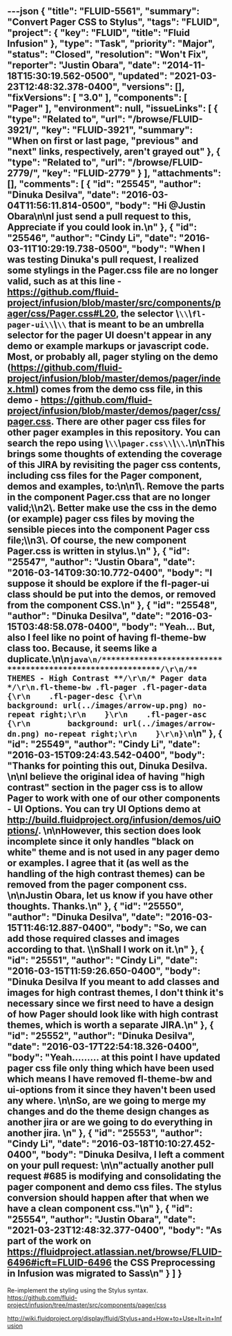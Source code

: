 ---json
{
  "title": "FLUID-5561",
  "summary": "Convert Pager CSS to Stylus",
  "tags": "FLUID",
  "project": {
    "key": "FLUID",
    "title": "Fluid Infusion"
  },
  "type": "Task",
  "priority": "Major",
  "status": "Closed",
  "resolution": "Won't Fix",
  "reporter": "Justin Obara",
  "date": "2014-11-18T15:30:19.562-0500",
  "updated": "2021-03-23T12:48:32.378-0400",
  "versions": [],
  "fixVersions": [
    "3.0"
  ],
  "components": [
    "Pager"
  ],
  "environment": null,
  "issueLinks": [
    {
      "type": "Related to",
      "url": "/browse/FLUID-3921/",
      "key": "FLUID-3921",
      "summary": "When on first or last page, \"previous\" and \"next\" links, respectively, aren't grayed out"
    },
    {
      "type": "Related to",
      "url": "/browse/FLUID-2779/",
      "key": "FLUID-2779"
    }
  ],
  "attachments": [],
  "comments": [
    {
      "id": "25545",
      "author": "Dinuka Desilva",
      "date": "2016-03-04T11:56:11.814-0500",
      "body": "Hi @Justin Obara\n\nI just send a pull request to this, Appreciate if you could look in.\n"
    },
    {
      "id": "25546",
      "author": "Cindy Li",
      "date": "2016-03-11T10:29:19.738-0500",
      "body": "When I was testing Dinuka's pull request, I realized some stylings in the Pager.css file are no longer valid, such as at this line - <https://github.com/fluid-project/infusion/blob/master/src/components/pager/css/Pager.css#L20>, the selector \\`\\`\\`fl-pager-ui\\`\\`\\` that is meant to be an umbrella selector for the pager UI doesn't appear in any demo or example markups or javascript code. Most, or probably all, pager styling on the demo (<https://github.com/fluid-project/infusion/blob/master/demos/pager/index.html>) comes from the demo css file, in this demo - <https://github.com/fluid-project/infusion/blob/master/demos/pager/css/pager.css>. There are other pager css files for other pager examples in this repository. You can search the repo using \\`\\`\\`pager.css\\`\\`\\`.\n\nThis brings some thoughts of extending the coverage of this JIRA by revisiting the pager css contents, including css files for the Pager component, demos and examples, to:\n\n1\\. Remove the parts in the component Pager.css that are no longer valid;\\\n2\\. Better make use the css in the demo (or example) pager css files by moving the sensible pieces into the component Pager css file;\\\n3\\. Of course, the new component Pager.css is written in stylus.\n"
    },
    {
      "id": "25547",
      "author": "Justin Obara",
      "date": "2016-03-14T09:30:10.772-0400",
      "body": "I suppose it should be explore if the fl-pager-ui class should be put into the demos, or removed from the component CSS.\n"
    },
    {
      "id": "25548",
      "author": "Dinuka Desilva",
      "date": "2016-03-15T03:48:58.078-0400",
      "body": "Yeah... But, also I feel like no point of having fl-theme-bw class too. Because, it seems like a duplicate.\n\n```java\n/***********************************************************/\r\n/** THEMES - High Contrast **/\r\n/* Pager data */\r\n.fl-theme-bw .fl-pager .fl-pager-data {\r\n    .fl-pager-desc {\r\n        background: url(../images/arrow-up.png) no-repeat right;\r\n    }\r\n    .fl-pager-asc {\r\n        background: url(../images/arrow-dn.png) no-repeat right;\r\n    }\r\n}\n```\n"
    },
    {
      "id": "25549",
      "author": "Cindy Li",
      "date": "2016-03-15T09:24:43.542-0400",
      "body": "Thanks for pointing this out, Dinuka Desilva.&#x20;\n\nI believe the original idea of having \"high contrast\" section in the pager css is to allow Pager to work with one of our other components - UI Options. You can try UI Options demo at <http://build.fluidproject.org/infusion/demos/uiOptions/>.&#x20;\n\nHowever, this section does look incomplete since it only handles \"black on white\" theme and is not used in any pager demo or examples. I agree that it (as well as the handling of the high contrast themes) can be removed from the pager component css.&#x20;\n\nJustin Obara, let us know if you have other thoughts. Thanks.\n"
    },
    {
      "id": "25550",
      "author": "Dinuka Desilva",
      "date": "2016-03-15T11:46:12.887-0400",
      "body": "So, we can add those required classes and images according to that. \\\nShall I work on it.\n"
    },
    {
      "id": "25551",
      "author": "Cindy Li",
      "date": "2016-03-15T11:59:26.650-0400",
      "body": "Dinuka Desilva If you meant to add classes and images for high contrast themes, I don't think it's necessary since we first need to have a design of how Pager should look like with high contrast themes, which is worth a separate JIRA.\n"
    },
    {
      "id": "25552",
      "author": "Dinuka Desilva",
      "date": "2016-03-17T22:54:18.326-0400",
      "body": "Yeah.........  at this point I have updated pager css file only thing which have been used which means I have removed fl-theme-bw and ui-options from it since they haven't been used any where.&#x20;\n\nSo, are we going to merge my changes and do the theme design changes as another jira or are we going to do everything in another jira.&#x20;\n"
    },
    {
      "id": "25553",
      "author": "Cindy Li",
      "date": "2016-03-18T10:10:27.452-0400",
      "body": "Dinuka Desilva, I left a comment on your pull request:&#x20;\n\n\"actually another pull request #685 is modifying and consolidating the pager component and demo css files. The stylus conversion should happen after that when we have a clean component css.\"\n"
    },
    {
      "id": "25554",
      "author": "Justin Obara",
      "date": "2021-03-23T12:48:32.377-0400",
      "body": "As part of the work on <https://fluidproject.atlassian.net/browse/FLUID-6496#icft=FLUID-6496> the CSS Preprocessing in Infusion was migrated to Sass\n"
    }
  ]
}
---
Re-implement the styling using the Stylus syntax. \
<https://github.com/fluid-project/infusion/tree/master/src/components/pager/css>

<http://wiki.fluidproject.org/display/fluid/Stylus+and+How+to+Use+It+in+Infusion>&#x20;

        